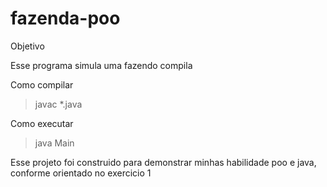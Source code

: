# fazenda-poo

Objetivo

Esse programa simula uma fazendo compila

Como compilar

> javac *.java

Como executar 

> java Main

Esse projeto foi construido para demonstrar minhas habilidade poo e java, conforme orientado no exercicio 1
